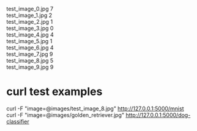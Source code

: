 test_image_0.jpg 7  
test_image_1.jpg 2  
test_image_2.jpg 1  
test_image_3.jpg 0  
test_image_4.jpg 4  
test_image_5.jpg 1  
test_image_6.jpg 4  
test_image_7.jpg 9  
test_image_8.jpg 5  
test_image_9.jpg 9  

# curl test examples
curl -F "image=@images/test_image_8.jpg" http://127.0.0.1:5000/mnist  
curl -F "image=@images/golden_retriever.jpg" http://127.0.0.1:5000/dog-classifier  
